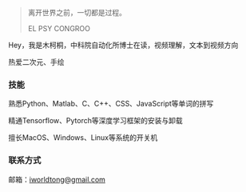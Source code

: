 > 离开世界之前，一切都是过程。
>
> EL PSY CONGROO

Hey，我是木柯桐，中科院自动化所博士在读，视频理解，文本到视频方向

热爱二次元、手绘

### 技能

熟悉Python、Matlab、C、C++、CSS、JavaScript等单词的拼写

精通Tensorflow、Pytorch等深度学习框架的安装与卸载

擅长MacOS、Windows、Linux等系统的开关机

### 联系方式

邮箱：iworldtong@gmail.com

<br>